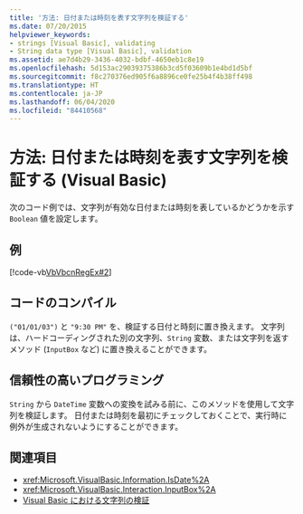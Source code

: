 ```yaml
---
title: '方法: 日付または時刻を表す文字列を検証する'
ms.date: 07/20/2015
helpviewer_keywords:
- strings [Visual Basic], validating
- String data type [Visual Basic], validation
ms.assetid: ae7d4b29-3436-4032-bdbf-4650eb1c8e19
ms.openlocfilehash: 5d153ac29039375386b3cd5f03609b1e4bd1d5bf
ms.sourcegitcommit: f8c270376ed905f6a8896ce0fe25b4f4b38ff498
ms.translationtype: HT
ms.contentlocale: ja-JP
ms.lasthandoff: 06/04/2020
ms.locfileid: "84410568"
---
```

# <a name="how-to-validate-strings-that-represent-dates-or-times-visual-basic"></a>方法: 日付または時刻を表す文字列を検証する (Visual Basic)
次のコード例では、文字列が有効な日付または時刻を表しているかどうかを示す `Boolean` 値を設定します。  
  
## <a name="example"></a>例  
 [!code-vb[VbVbcnRegEx#2](~/samples/snippets/visualbasic/VS_Snippets_VBCSharp/VbVbcnRegEx/VB/Class1.vb#2)]  
  
## <a name="compile-the-code"></a>コードのコンパイル  
 `("01/01/03")` と `"9:30 PM"` を、検証する日付と時刻に置き換えます。 文字列は、ハードコーディングされた別の文字列、`String` 変数、または文字列を返すメソッド (`InputBox` など) に置き換えることができます。  
  
## <a name="robust-programming"></a>信頼性の高いプログラミング  
 `String` から `DateTime` 変数への変換を試みる前に、このメソッドを使用して文字列を検証します。 日付または時刻を最初にチェックしておくことで、実行時に例外が生成されないようにすることができます。  
  
## <a name="see-also"></a>関連項目

- <xref:Microsoft.VisualBasic.Information.IsDate%2A>
- <xref:Microsoft.VisualBasic.Interaction.InputBox%2A>
- [Visual Basic における文字列の検証](validating-strings.md)
